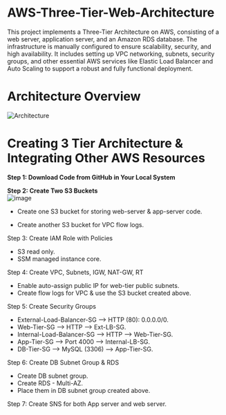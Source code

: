 # AWS-Three-Tier-Web-Architecture
This project implements a Three-Tier Architecture on AWS, consisting of a web server, application server, and an Amazon RDS database. The infrastructure is manually configured to ensure scalability, security, and high availability. It includes setting up VPC networking, subnets, security groups, and other essential AWS services like Elastic Load Balancer and Auto Scaling to support a robust and fully functional deployment.
# Architecture Overview
![Architecture](https://github.com/user-attachments/assets/f24552f9-2c5d-461c-8e95-56f24b38171c)

# Creating 3 Tier Architecture & Integrating Other AWS Resources
**Step 1: Download Code from GitHub in Your Local System**

**Step 2: Create Two S3 Buckets** <br>
![image](https://github.com/user-attachments/assets/fe1ad413-a610-4a06-bce3-8b572c4e4f65)
- Create one S3 bucket for storing web-server & app-server code.


- Create another S3 bucket for VPC flow logs.


Step 3: Create IAM Role with Policies<br>
- S3 read only.
- SSM managed instance core.

Step 4: Create VPC, Subnets, IGW, NAT-GW, RT<br>
- Enable auto-assign public IP for web-tier public subnets.
- Create flow logs for VPC & use the S3 bucket created above.

Step 5: Create Security Groups<br>
- External-Load-Balancer-SG --> HTTP (80): 0.0.0.0/0.
- Web-Tier-SG --> HTTP --> Ext-LB-SG.
- Internal-Load-Balancer-SG --> HTTP --> Web-Tier-SG.
- App-Tier-SG --> Port 4000 --> Internal-LB-SG.
- DB-Tier-SG --> MySQL (3306) --> App-Tier-SG.

Step 6: Create DB Subnet Group & RDS<br>
- Create DB subnet group.
- Create RDS - Multi-AZ.
- Place them in DB subnet group created above.

Step 7: Create SNS for both App server and web server.<br>
